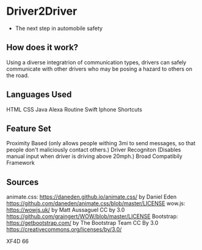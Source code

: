 # Driver2Driver  #
* The next step in automobile safety 

## How does it work? ##
Using a diverse integratrion of communication types, drivers can safely communicate with other drivers who may be posing a hazard to others on the road. 

## Languages Used ##
HTML
CSS
Java
Alexa Routine
Swift
Iphone Shortcuts

## Feature Set ##
Proximity Based (only allows people withing 3mi to send messages, so that people don't maliciously contact others.)
Driver Recogniton (Disables manual input when driver is driving above 20mph.)
Broad Compatibily Framework

## Sources ##

animate.css: https://daneden.github.io/animate.css/ by Daniel Eden https://github.com/daneden/animate.css/blob/master/LICENSE
wow.js: https://wowjs.uk/ by Matt Aussaguel CC by 3.0 https://github.com/graingert/WOW/blob/master/LICENSE
Bootstrap: https://getbootstrap.com/ by The Bootstrap Team CC By 3.0 https://creativecommons.org/licenses/by/3.0/

XF4D 66
